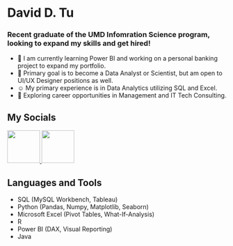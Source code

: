 # David D. Tu
### Recent graduate of the UMD Infomration Science program, looking to expand my skills and get hired!
 - 🌱 I am currently learning Power BI and working on a personal banking project to expand my portfolio.
 - 🔭 Primary goal is to become a Data Analyst or Scientist, but am open to UI/UX Designer positions as well.
 - ☺️ My primary experience is in Data Analytics utilizing SQL and Excel.
 - 📱 Exploring career opportunities in Management and IT Tech Consulting.
## My Socials
<a href="https://www.instagram.com/davidnumbertu/" rel="nofollow">
    <img src="https://github.com/user-attachments/assets/80ffe066-d348-4aed-a277-cf2c8e1dbedd" width="75" height="75" />
</a>
<a href="https://www.linkedin.com/in/davids-dotu/" rel="nofollow">
    <img src="https://github.com/user-attachments/assets/fd3bf24b-3923-4d58-a255-0e0ed5edd408" width="75" height="75" />
</a>



## Languages and Tools
 - SQL (MySQL Workbench, Tableau)
 - Python (Pandas, Numpy, Matplotlib, Seaborn)
 - Microsoft Excel (Pivot Tables, What-If-Analysis)
 - R
 - Power BI (DAX, Visual Reporting)
 - Java

<!--
**davidnumbertu/davidnumbertu** is a ✨ _special_ ✨ repository because its `README.md` (this file) appears on your GitHub profile.

Here are some ideas to get you started:

- 🔭 I’m currently working on ...
- 🌱 I’m currently learning ...
- 👯 I’m looking to collaborate on ...
- 🤔 I’m looking for help with ...
- 💬 Ask me about ...
- 📫 How to reach me: ...
- 😄 Pronouns: ...
- ⚡ Fun fact: ...
-->

